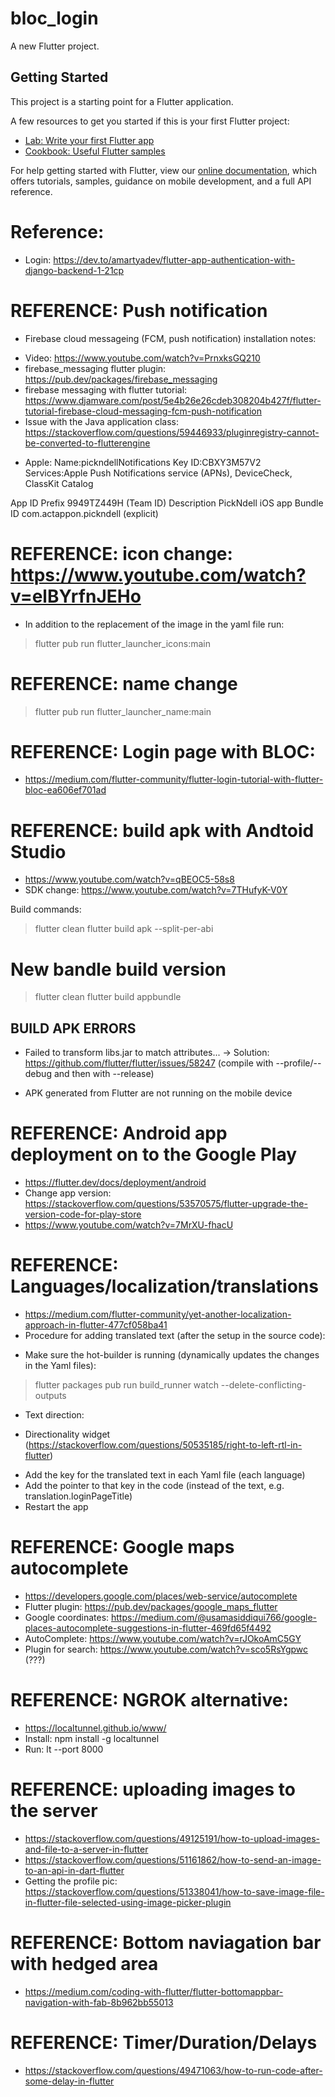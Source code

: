 # bloc_login

A new Flutter project.

## Getting Started

This project is a starting point for a Flutter application.

A few resources to get you started if this is your first Flutter project:

- [Lab: Write your first Flutter app](https://flutter.dev/docs/get-started/codelab)
- [Cookbook: Useful Flutter samples](https://flutter.dev/docs/cookbook)

For help getting started with Flutter, view our
[online documentation](https://flutter.dev/docs), which offers tutorials,
samples, guidance on mobile development, and a full API reference.


# Reference:
* Login: https://dev.to/amartyadev/flutter-app-authentication-with-django-backend-1-21cp

# REFERENCE: Push notification
* Firebase cloud messageing (FCM, push notification) installation notes:
- Video: https://www.youtube.com/watch?v=PrnxksGQ210
- firebase_messaging flutter plugin: https://pub.dev/packages/firebase_messaging
- firebase messaging with flutter tutorial: https://www.djamware.com/post/5e4b26e26cdeb308204b427f/flutter-tutorial-firebase-cloud-messaging-fcm-push-notification
- Issue with the Java application class: https://stackoverflow.com/questions/59446933/pluginregistry-cannot-be-converted-to-flutterengine 

* Apple:
Name:pickndellNotifications
Key ID:CBXY3M57V2
Services:Apple Push Notifications service (APNs), DeviceCheck, ClassKit Catalog

App ID Prefix
9949TZ449H (Team ID)
Description
PickNdell iOS app
Bundle ID
com.actappon.pickndell (explicit)

# REFERENCE: icon change: https://www.youtube.com/watch?v=elBYrfnJEHo
- In addition to the replacement of the image in the yaml file run:

> flutter pub run flutter_launcher_icons:main

# REFERENCE: name change
> flutter pub run flutter_launcher_name:main

# REFERENCE: Login page with BLOC: 
- https://medium.com/flutter-community/flutter-login-tutorial-with-flutter-bloc-ea606ef701ad

# REFERENCE: build apk with Andtoid Studio
- https://www.youtube.com/watch?v=qBEOC5-58s8
- SDK change: https://www.youtube.com/watch?v=7THufyK-V0Y

Build commands:
> flutter clean
> flutter build apk --split-per-abi

# New bandle build version
> flutter clean
> flutter build appbundle

## BUILD APK ERRORS
- Failed to transform libs.jar to match attributes...
-> Solution: https://github.com/flutter/flutter/issues/58247 (compile with --profile/--debug and then with --release)
* APK generated from Flutter are not running on the mobile device

# REFERENCE: Android app deployment on to the Google Play
- https://flutter.dev/docs/deployment/android
- Change app version: https://stackoverflow.com/questions/53570575/flutter-upgrade-the-version-code-for-play-store
- https://www.youtube.com/watch?v=7MrXU-fhacU

# REFERENCE: Languages/localization/translations
- https://medium.com/flutter-community/yet-another-localization-approach-in-flutter-477cf058ba41
- Procedure for adding translated text (after the setup in the source code):
* Make sure the hot-builder is running (dynamically updates the changes in the Yaml files):
> flutter packages pub run build_runner watch --delete-conflicting-outputs

* Text direction: 
- Directionality widget (https://stackoverflow.com/questions/50535185/right-to-left-rtl-in-flutter)

* Add the key for the translated text in each Yaml file (each language)
* Add the pointer to that key in the code (instead of the text, e.g. translation.loginPageTitle)
* Restart the app

# REFERENCE: Google maps autocomplete
- https://developers.google.com/places/web-service/autocomplete
- Flutter plugin: https://pub.dev/packages/google_maps_flutter
- Google coordinates: https://medium.com/@usamasiddiqui766/google-places-autocomplete-suggestions-in-flutter-469fd65f4492
- AutoComplete: https://www.youtube.com/watch?v=rJOkoAmC5GY
- Plugin for search: https://www.youtube.com/watch?v=sco5RsYgpwc (???)

# REFERENCE: NGROK alternative: 
- https://localtunnel.github.io/www/
- Install:
npm install -g localtunnel
- Run: 
lt --port 8000

# REFERENCE: uploading images to the server
- https://stackoverflow.com/questions/49125191/how-to-upload-images-and-file-to-a-server-in-flutter
- https://stackoverflow.com/questions/51161862/how-to-send-an-image-to-an-api-in-dart-flutter
- Getting the profile pic: https://stackoverflow.com/questions/51338041/how-to-save-image-file-in-flutter-file-selected-using-image-picker-plugin

# REFERENCE: Bottom naviagation bar with hedged area
- https://medium.com/coding-with-flutter/flutter-bottomappbar-navigation-with-fab-8b962bb55013

# REFERENCE: Timer/Duration/Delays
- https://stackoverflow.com/questions/49471063/how-to-run-code-after-some-delay-in-flutter